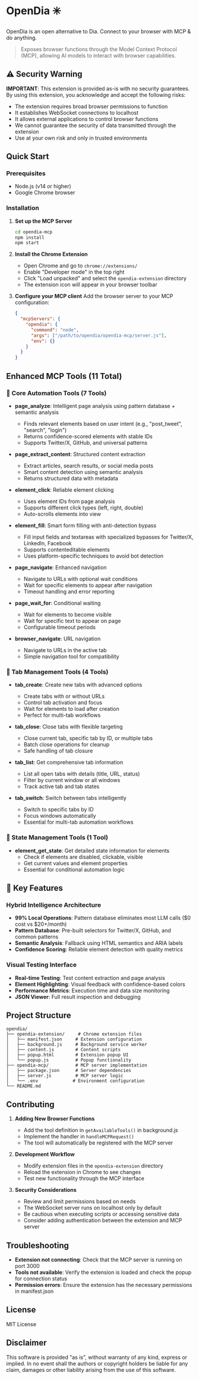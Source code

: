 # OpenDia ✳️

OpenDia is an open alternative to Dia. Connect to your browser with MCP & do anything.
> Exposes browser functions through the Model Context Protocol (MCP), allowing AI models to interact with browser capabilities.

## ⚠️ Security Warning

**IMPORTANT**: This extension is provided as-is with no security guarantees. By using this extension, you acknowledge and accept the following risks:

- The extension requires broad browser permissions to function
- It establishes WebSocket connections to localhost
- It allows external applications to control browser functions
- We cannot guarantee the security of data transmitted through the extension
- Use at your own risk and only in trusted environments

## Quick Start

### Prerequisites
- Node.js (v14 or higher)
- Google Chrome browser

### Installation

1. **Set up the MCP Server**
   ```bash
   cd opendia-mcp
   npm install
   npm start
   ```

2. **Install the Chrome Extension**
   - Open Chrome and go to `chrome://extensions/`
   - Enable "Developer mode" in the top right
   - Click "Load unpacked" and select the `opendia-extension` directory
   - The extension icon will appear in your browser toolbar

3. **Configure your MCP client**
   Add the browser server to your MCP configuration:
   ```json
   {
     "mcpServers": {
       "opendia": {
         "command": "node",
         "args": ["/path/to/opendia/opendia-mcp/server.js"],
         "env": {}
       }
     }
   }
   ```

## Enhanced MCP Tools (11 Total)

### 🎯 Core Automation Tools (7 Tools)

- **page_analyze**: Intelligent page analysis using pattern database + semantic analysis
  - Finds relevant elements based on user intent (e.g., "post_tweet", "search", "login")
  - Returns confidence-scored elements with stable IDs
  - Supports Twitter/X, GitHub, and universal patterns

- **page_extract_content**: Structured content extraction
  - Extract articles, search results, or social media posts
  - Smart content detection using semantic analysis
  - Returns structured data with metadata

- **element_click**: Reliable element clicking
  - Uses element IDs from page analysis
  - Supports different click types (left, right, double)
  - Auto-scrolls elements into view

- **element_fill**: Smart form filling with anti-detection bypass
  - Fill input fields and textareas with specialized bypasses for Twitter/X, LinkedIn, Facebook
  - Supports contenteditable elements
  - Uses platform-specific techniques to avoid bot detection

- **page_navigate**: Enhanced navigation
  - Navigate to URLs with optional wait conditions
  - Wait for specific elements to appear after navigation
  - Timeout handling and error reporting

- **page_wait_for**: Conditional waiting
  - Wait for elements to become visible
  - Wait for specific text to appear on page
  - Configurable timeout periods

- **browser_navigate**: URL navigation
  - Navigate to URLs in the active tab
  - Simple navigation tool for compatibility

### 📑 Tab Management Tools (4 Tools)

- **tab_create**: Create new tabs with advanced options
  - Create tabs with or without URLs
  - Control tab activation and focus
  - Wait for elements to load after creation
  - Perfect for multi-tab workflows

- **tab_close**: Close tabs with flexible targeting
  - Close current tab, specific tab by ID, or multiple tabs
  - Batch close operations for cleanup
  - Safe handling of tab closure

- **tab_list**: Get comprehensive tab information
  - List all open tabs with details (title, URL, status)
  - Filter by current window or all windows
  - Track active tab and tab states

- **tab_switch**: Switch between tabs intelligently
  - Switch to specific tabs by ID
  - Focus windows automatically
  - Essential for multi-tab automation workflows

### 🔧 State Management Tools (1 Tool)

- **element_get_state**: Get detailed state information for elements
  - Check if elements are disabled, clickable, visible
  - Get current values and element properties
  - Essential for conditional automation logic

## 🚀 Key Features

### Hybrid Intelligence Architecture
- **99% Local Operations**: Pattern database eliminates most LLM calls ($0 cost vs $20+/month)
- **Pattern Database**: Pre-built selectors for Twitter/X, GitHub, and common patterns
- **Semantic Analysis**: Fallback using HTML semantics and ARIA labels
- **Confidence Scoring**: Reliable element detection with quality metrics

### Visual Testing Interface
- **Real-time Testing**: Test content extraction and page analysis
- **Element Highlighting**: Visual feedback with confidence-based colors
- **Performance Metrics**: Execution time and data size monitoring
- **JSON Viewer**: Full result inspection and debugging

## Project Structure

```
opendia/
├── opendia-extension/     # Chrome extension files
│   ├── manifest.json     # Extension configuration
│   ├── background.js     # Background service worker
│   ├── content.js        # Content scripts
│   ├── popup.html        # Extension popup UI
│   └── popup.js          # Popup functionality
├── opendia-mcp/          # MCP server implementation
│   ├── package.json      # Server dependencies
│   ├── server.js         # MCP server logic
│   └── .env             # Environment configuration
└── README.md
```

## Contributing

1. **Adding New Browser Functions**
   - Add the tool definition in `getAvailableTools()` in background.js
   - Implement the handler in `handleMCPRequest()`
   - The tool will automatically be registered with the MCP server

2. **Development Workflow**
   - Modify extension files in the `opendia-extension` directory
   - Reload the extension in Chrome to see changes
   - Test new functionality through the MCP interface

3. **Security Considerations**
   - Review and limit permissions based on needs
   - The WebSocket server runs on localhost only by default
   - Be cautious when executing scripts or accessing sensitive data
   - Consider adding authentication between the extension and MCP server

## Troubleshooting

- **Extension not connecting**: Check that the MCP server is running on port 3000
- **Tools not available**: Verify the extension is loaded and check the popup for connection status
- **Permission errors**: Ensure the extension has the necessary permissions in manifest.json

## License

MIT License

## Disclaimer

This software is provided "as is", without warranty of any kind, express or implied. In no event shall the authors or copyright holders be liable for any claim, damages or other liability arising from the use of this software.
